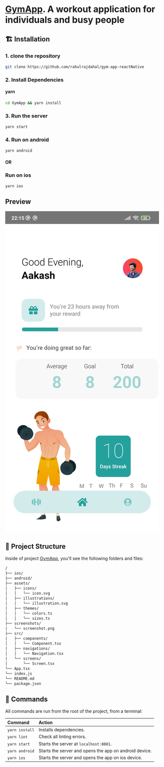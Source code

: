 # [GymApp](https://github.com/rahulrajdahal/gym-app-reactNative). A workout application for individuals and busy people

## 🏗 Installation

### 1. clone the repository

```sh
git clone https://github.com/rahulrajdahal/gym-app-reactNative
```

### 2. Install Dependencies

#### yarn

```sh
cd GymApp && yarn install
```

### 3. Run the server

```sh
yarn start
```

### 4. Run on android

```sh
yarn android
```

#### OR

### Run on ios

```sh
yarn ios
```

## Preview

[![GymApp](./screenshots/gymapp.jpg)](https://github.com/rahulrajdahal/gym-app-reactNative)

## 🚀 Project Structure

Inside of project [GymApp](https://github.com/rahulrajdahal/gym-app-reactNative), you'll see the following folders and files:

```text
/
├── ios/
├── android/
├── assets/
│   ├── icons/
│   │   └── icon.svg
│   ├── illustrations/
│   │   └── illustration.svg
│   ├── themes/
│   │   └── colors.ts
│   │   └── sizes.ts
├── screenshots/
|   └── screenshot.png
├── src/
|   ├── components/
│   │   └── Component.tsx
|   ├── navigations/
│   │   └── Navigation.tsx
|   └── screens/
│       └── Screen.tsx
└── App.tsx
└── index.js
└── README.md
└── package.json
```

## 🧞 Commands

All commands are run from the root of the project, from a terminal:

| Command        | Action                                                 |
| :------------- | :----------------------------------------------------- |
| `yarn install` | Installs dependencies.                                 |
| `yarn lint`    | Check all linting errors.                              |
| `yarn start`   | Starts the server at `localhost:8081`.                 |
| `yarn android` | Starts the server and opens the app on android device. |
| `yarn ios`     | Starts the server and opens the app on ios device.     |
